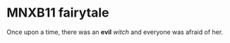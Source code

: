 # MNXB11 fairytale

Once upon a time, there was an **evil** _witch_ and everyone was afraid of her. 
